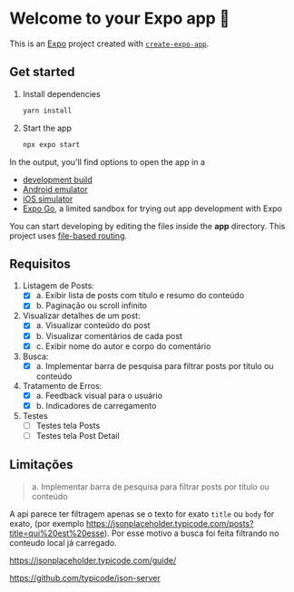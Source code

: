 # Welcome to your Expo app 👋

This is an [Expo](https://expo.dev) project created with [`create-expo-app`](https://www.npmjs.com/package/create-expo-app).

## Get started

1. Install dependencies

   ```bash
   yarn install
   ```

2. Start the app

   ```bash
   npx expo start
   ```

In the output, you'll find options to open the app in a

- [development build](https://docs.expo.dev/develop/development-builds/introduction/)
- [Android emulator](https://docs.expo.dev/workflow/android-studio-emulator/)
- [iOS simulator](https://docs.expo.dev/workflow/ios-simulator/)
- [Expo Go](https://expo.dev/go), a limited sandbox for trying out app development with Expo

You can start developing by editing the files inside the **app** directory. This project uses [file-based routing](https://docs.expo.dev/router/introduction).

## Requisitos

1. Listagem de Posts:
   - [x] a. Exibir lista de posts com título e resumo do conteúdo
   - [x] b. Paginação ou scroll infinito
2. Visualizar detalhes de um post:
   - [x] a. Visualizar conteúdo do post
   - [x] b. Visualizar comentários de cada post
   - [x] c. Exibir nome do autor e corpo do comentário
3. Busca:
   - [x] a. Implementar barra de pesquisa para filtrar posts por título ou conteúdo
4. Tratamento de Erros:
   - [x] a. Feedback visual para o usuário
   - [x] b. Indicadores de carregamento
5. Testes
   - [ ] Testes tela Posts
   - [ ] Testes tela Post Detail

## Limitações

> a. Implementar barra de pesquisa para filtrar posts por título ou conteúdo

A api parece ter filtragem apenas se o texto for exato `title` ou `body` for exato, (por exemplo https://jsonplaceholder.typicode.com/posts?title=qui%20est%20esse). Por esse motivo a busca foi feita filtrando no conteudo local já carregado.

https://jsonplaceholder.typicode.com/guide/

https://github.com/typicode/json-server
